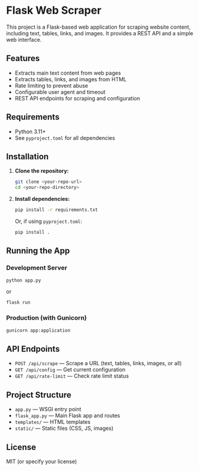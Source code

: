 # Flask Web Scraper

This project is a Flask-based web application for scraping website content, including text, tables, links, and images. It provides a REST API and a simple web interface.

## Features

- Extracts main text content from web pages
- Extracts tables, links, and images from HTML
- Rate limiting to prevent abuse
- Configurable user agent and timeout
- REST API endpoints for scraping and configuration

## Requirements

- Python 3.11+
- See `pyproject.toml` for all dependencies

## Installation

1. **Clone the repository:**
   ```bash
   git clone <your-repo-url>
   cd <your-repo-directory>
   ```

2. **Install dependencies:**
   ```bash
   pip install -r requirements.txt
   ```
   Or, if using `pyproject.toml`:
   ```bash
   pip install .
   ```

## Running the App

### Development Server

```bash
python app.py
```

or

```bash
flask run
```

### Production (with Gunicorn)

```bash
gunicorn app:application
```

## API Endpoints

- `POST /api/scrape` — Scrape a URL (text, tables, links, images, or all)
- `GET /api/config` — Get current configuration
- `GET /api/rate-limit` — Check rate limit status

## Project Structure

- `app.py` — WSGI entry point
- `flask_app.py` — Main Flask app and routes
- `templates/` — HTML templates
- `static/` — Static files (CSS, JS, images)

## License

MIT (or specify your license) 
